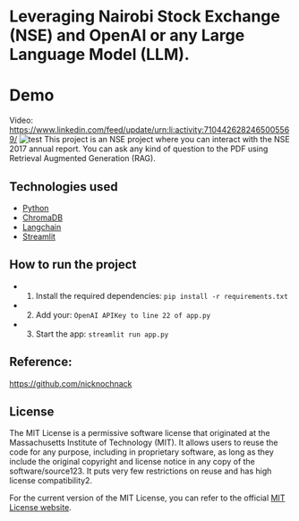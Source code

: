 # Leveraging Nairobi Stock Exchange (NSE) and OpenAI or any Large Language Model (LLM).
# Demo
Video: https://www.linkedin.com/feed/update/urn:li:activity:7104426282465005569/
![test](https://media.licdn.com/dms/image/D4D05AQGmTpIdJDoD2g/videocover-low/0/1693827170845?e=1709110800&v=beta&t=dKdd3Pw4sXPm0W-lAdGvM9ioLBPTktC4GRRwlTHvxMM
)
This project is an NSE project where you can interact with the NSE 2017 annual report.
You can ask any kind of question to the PDF using Retrieval Augmented Generation (RAG).

## Technologies used

- [Python](https://www.python.org/)
- [ChromaDB](https://www.trychroma.com/)
- [Langchain](https://python.langchain.com/docs/get_started/introduction)
- [Streamlit](https://streamlit.io/)

## How to run the project
- 1. Install the required dependencies: `pip install -r requirements.txt`
- 2. Add your: `OpenAI APIKey to line 22 of app.py`
- 3. Start the app: `streamlit run app.py`

## Reference:
https://github.com/nicknochnack

## License

The MIT License is a permissive software license that originated at the Massachusetts Institute of Technology (MIT). It allows users to reuse the code for any purpose, including in proprietary software, as long as they include the original copyright and license notice in any copy of the software/source123. It puts very few restrictions on reuse and has high license compatibility2.

For the current version of the MIT License, you can refer to the official [MIT License website](https://opensource.org/license/mit/).


